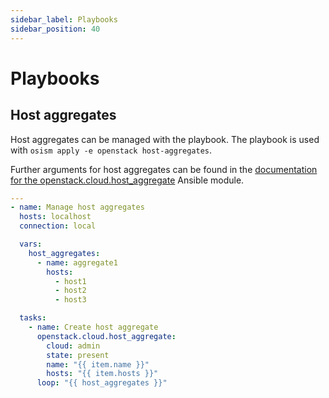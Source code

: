 ```yaml
---
sidebar_label: Playbooks
sidebar_position: 40
---
```


# Playbooks

## Host aggregates

Host aggregates can be managed with the playbook. The playbook is used with
`osism apply -e openstack host-aggregates`.

Further arguments for host aggregates can be found in the
[documentation for the openstack.cloud.host_aggregate](https://docs.ansible.com/ansible/latest/collections/openstack/cloud/host_aggregate_module.html) Ansible module.

```yaml title="environments/openstack/playbook-host-aggregates.yml"
---
- name: Manage host aggregates
  hosts: localhost
  connection: local

  vars:
    host_aggregates:
      - name: aggregate1
        hosts:
          - host1
          - host2
          - host3

  tasks:
    - name: Create host aggregate
      openstack.cloud.host_aggregate:
        cloud: admin
        state: present
        name: "{{ item.name }}"
        hosts: "{{ item.hosts }}"
      loop: "{{ host_aggregates }}"
```
